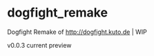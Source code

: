 dogfight_remake
===============

Dogfight Remake of http://dogfight.kuto.de | WIP

v0.0.3 current preview